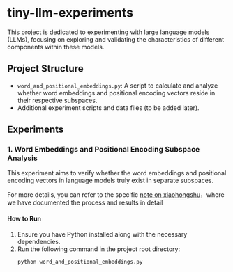 # tiny-llm-experiments

This project is dedicated to experimenting with large language models (LLMs), focusing on exploring and validating the characteristics of different components within these models. 

## Project Structure
- `word_and_positional_embeddings.py`: A script to calculate and analyze whether word embeddings and positional encoding vectors reside in their respective subspaces.
- Additional experiment scripts and data files (to be added later).

## Experiments

### 1. Word Embeddings and Positional Encoding Subspace Analysis

This experiment aims to verify whether the word embeddings and positional encoding vectors in language models truly exist in separate subspaces. 

For more details, you can refer to the specific [note on xiaohongshu](https://www.xiaohongshu.com/explore/6807c26e000000001d001dd4?xsec_token=ABXcl56bpqQYwofcEBb5-U8THF3uft0f-CjbDygKEPrMw=&xsec_source=pc_user)，where we have documented the process and results in detail

#### How to Run
1. Ensure you have Python installed along with the necessary dependencies.
2. Run the following command in the project root directory:
   ```bash
   python word_and_positional_embeddings.py
